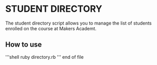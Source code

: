 STUDENT DIRECTORY
=================

The student directory script allows you to manage the list of students enrolled on the course at Makers Academt.

How to use
----------

'''shell
ruby directory.rb
'''
end of file 
